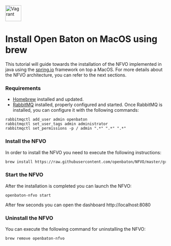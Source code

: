 <img src="../images/apple-logo.gif" alt="Vagrant" style="width: 50px;"/>

# Install Open Baton on MacOS using brew

This tutorial will guide towards the installation of the NFVO implemented in java using the [spring.io][spring] framework on top a MacOS. For more details about the NFVO architecture, you can refer to the next sections.
 
### Requirements

- [Homebrew][homebrew-website] installed and updated.  
- [RabbitMQ][rabbitmq-website] installed, properly configured and started. Once RabbitMQ is installed, you can configure it with the following commands:
```
rabbitmqctl add_user admin openbaton
rabbitmqctl set_user_tags admin administrator
rabbitmqctl set_permissions -p / admin ".*" ".*" ".*"
```


### Install the NFVO

In order to install the NFVO you need to execute the following instructions: 
```bash
brew install https://raw.githubusercontent.com/openbaton/NFVO/master/gradle/gradle/scripts/osx/openbaton-nfvo.rb
```

### Start the NFVO 

After the installation is completed you can launch the NFVO: 
```
openbaton-nfvo start
```
After few seconds you can open the dashboard http://localhost:8080

### Uninstall the NFVO

You can execute the following command for uninstalling the NFVO: 
```
brew remove openbaton-nfvo
```


[spring]:https://spring.io
[localhost:8080]:http://localhost:8080/
[vim_plugin_doc]:vim-plugin
[use-openbaton]:use.md
[dummy-NSR]:dummy-NSR.md
[reference-to-rabbit-site]:https://www.rabbitmq.com/
[zabbix-server-configuration]:zabbix-server-configuration.md
[homebrew-website]:http://brew.sh
[rabbitmq-website]:https://www.rabbitmq.com

<!---
Script for open external links in a new tab
-->
<script type="text/javascript" charset="utf-8">
      // Creating custom :external selector
      $.expr[':'].external = function(obj){
          return !obj.href.match(/^mailto\:/)
                  && (obj.hostname != location.hostname);
      };
      $(function(){
        $('a:external').addClass('external');
        $(".external").attr('target','_blank');
      })
</script>
